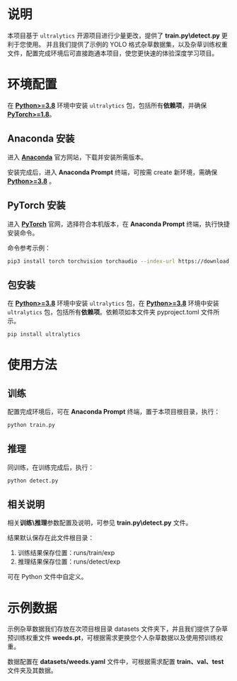 # 说明

本项目基于 `ultralytics` 开源项目进行少量更改，提供了 **train.py\detect.py** 更利于您使用。
并且我们提供了示例的 YOLO 格式杂草数据集，以及杂草训练权重文件，配置完成环境后可直接跑通本项目，使您更快速的体验深度学习项目。

# 环境配置

在 [**Python>=3.8**](https://www.python.org/) 环境中安装 `ultralytics` 包，包括所有**依赖项**，并确保 [**PyTorch>=1.8**](https://pytorch.org/get-started/locally/)。

## Anaconda 安装

进入 [**Anaconda**](https://www.anaconda.com/) 官方网站，下载并安装所需版本。

安装完成后，进入 **Anaconda Prompt** 终端，可按需 create 新环境，需确保 [**Python>=3.8**](https://www.python.org/) 。

## PyTorch 安装

进入 [**PyTorch**](https://pytorch.org/get-started/locally/) 官网，选择符合本机版本，在 **Anaconda Prompt** 终端，执行快捷安装命令。

命令参考示例：

```bash
pip3 install torch torchvision torchaudio --index-url https://download.pytorch.org/whl/cu118
```

## 包安装

在 [**Python>=3.8**](https://www.python.org/) 环境中安装 `ultralytics` 包，在 [**Python>=3.8**](https://www.python.org/) 环境中安装 `ultralytics` 包，包括所有**依赖项**。依赖项如本文件夹 pyproject.toml 文件所示。

```bash
pip install ultralytics
```



# 使用方法

## 训练

配置完成环境后，可在 **Anaconda Prompt** 终端，置于本项目根目录，执行：

```python
python train.py
```

## 推理

同训练，在训练完成后，执行：

```bash
python detect.py
```

## 相关说明

相关**训练\推理**参数配置及说明，可参见 **train.py\detect.py** 文件。

结果默认保存在此文件根目录：

1. 训练结果保存位置：runs/train/exp
2. 推理结果保存位置：runs/detect/exp

可在 Python 文件中自定义。


# 示例数据

示例杂草数据我们存放在次项目根目录 datasets 文件夹下，并且我们提供了杂草预训练权重文件 **weeds.pt**，可根据需求更换您个人杂草数据以及使用预训练权重。

数据配置在 **datasets/weeds.yaml** 文件中，可根据需求配置 **train、val、test** 文件夹及其数据。



